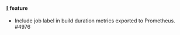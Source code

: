 #### <sub><sup><a name="4938" href="#4938">:link:</a></sup></sub> feature

* Include job label in build duration metrics exported to Prometheus. #4976
